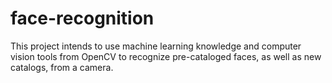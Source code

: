 # face-recognition

This project intends to use machine learning knowledge and computer vision tools from OpenCV to recognize pre-cataloged faces, as well as new catalogs, from a camera. 
